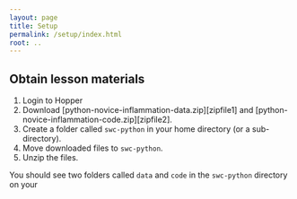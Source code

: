 ```yaml
---
layout: page
title: Setup
permalink: /setup/index.html
root: ..
---
```



## Obtain lesson materials
1. Login to Hopper
2. Download [python-novice-inflammation-data.zip][zipfile1]
        and [python-novice-inflammation-code.zip][zipfile2].
3. Create a folder called `swc-python` in your home directory (or a sub-directory).
4. Move downloaded files to `swc-python`.
5. Unzip the files.

You should see two folders called `data` and `code` in the `swc-python` directory on your

